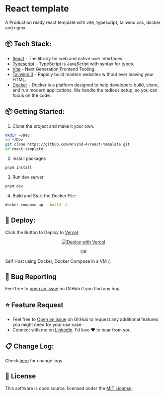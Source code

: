 # React template

A Production ready react template with vite, typescript, tailwind css, docker and nginx.


##  📦 Tech Stack:
- [React](https://react.dev/) - The library for web and native user interfaces.
- [Typescript](https://www.typescriptlang.org/) - TypeScript is JavaScript with syntax for types.
- [Vite](https://vitejs.dev/) - Next Generation Frontend Tooling.
- [Tailwind 3](https://tailwindcss.com/) - Rapidly build modern websites without ever leaving your HTML.
- [Docker](https://www.docker.com/) - Docker is a platform designed to help developers build, share, and run modern applications. We handle the tedious setup, so you can focus on the code.


## 📦 Getting Started:


1. Clone the project and make it your own.
```bash
mkdir ~/Dev
cd ~/Dev
git clone https://github.com/Arvind-4/react-template.git
cd react-template
```


2. Install packages
```bash
pnpm install
```

3. Run dev server
```bash
pnpm dev
```


4. Build and Start the Docker File:
```bash
docker compose up --build -d
```


## 🚀 Deploy:

Click the Button to Deploy to [Vercel](https://vercel.com/).

<center>

[![Deploy with Vercel](https://vercel.com/button)](https://vercel.com/new/clone?repository-url=https://github.com/Arvind-4/react-template)

</center>

<p align="center">
    OR
</p>

Self Host using Docker, Docker Compose in a VM :)

<a id="bug"></a>

## 🐛 Bug Reporting

Feel free to [open an issue](https://github.com/Arvind-4/react-template/issues) on GitHub if you find any bug.


## ⭐ Feature Request

- Feel free to [Open an issue](https://github.com/Arvind-4/react-template/issues) on GitHub to request any additional features you might need for your use case.
- Connect with me on [LinkedIn](https://www.linkedin.com/in/a-arvind/). I'd love ❤️️ to hear from you.


## 📋 Change Log:

Check [here](https://github.com/Arvind-4/react-template/commits/main) for change logs.

## 📜 License

This software is open source, licensed under the [MIT License](https://github.com/Arvind-4/react-template/blob/main/LICENSE).
